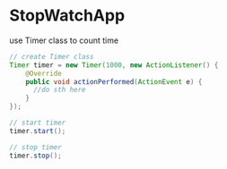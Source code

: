 # StopWatchApp
use Timer class to count time
```java
// create Timer class
Timer timer = new Timer(1000, new ActionListener() {
    @Override
    public void actionPerformed(ActionEvent e) {
      //do sth here
    }
});

// start timer
timer.start();

// stop timer
timer.stop();
```
